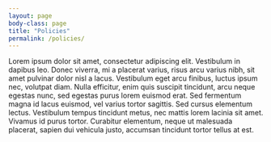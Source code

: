 ```yaml
---
layout: page
body-class: page
title: "Policies"
permalink: /policies/
---
```


Lorem ipsum dolor sit amet, consectetur adipiscing elit. Vestibulum in dapibus leo. Donec viverra, mi a placerat varius, risus arcu varius nibh, sit amet pulvinar dolor nisl a lacus. Vestibulum eget arcu finibus, luctus ipsum nec, volutpat diam. Nulla efficitur, enim quis suscipit tincidunt, arcu neque egestas nunc, sed egestas purus lorem euismod erat. Sed fermentum magna id lacus euismod, vel varius tortor sagittis. Sed cursus elementum lectus. Vestibulum tempus tincidunt metus, nec mattis lorem lacinia sit amet. Vivamus id purus tortor. Curabitur elementum, neque ut malesuada placerat, sapien dui vehicula justo, accumsan tincidunt tortor tellus at est. 
